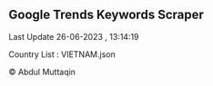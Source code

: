 

## Google Trends Keywords Scraper 
 
Last Update 26-06-2023 , 13:14:19

Country List :
VIETNAM.json



© Abdul Muttaqin 
